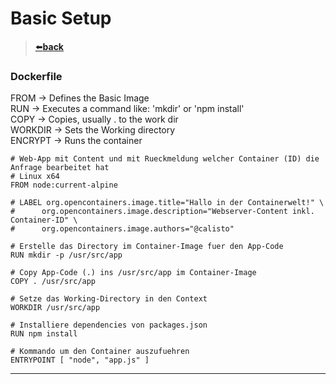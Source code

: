 # Basic Setup

> [⬅️**back**](./README.md)

### Dockerfile

FROM    -> Defines the Basic Image  
RUN     -> Executes a command like: 'mkdir' or 'npm install'  
COPY    -> Copies, usually . to the work dir  
WORKDIR -> Sets the Working directory  
ENCRYPT -> Runs the container  

```
# Web-App mit Content und mit Rueckmeldung welcher Container (ID) die Anfrage bearbeitet hat
# Linux x64
FROM node:current-alpine

# LABEL org.opencontainers.image.title="Hallo in der Containerwelt!" \
#      org.opencontainers.image.description="Webserver-Content inkl. Container-ID" \
#      org.opencontainers.image.authors="@calisto"

# Erstelle das Directory im Container-Image fuer den App-Code
RUN mkdir -p /usr/src/app

# Copy App-Code (.) ins /usr/src/app im Container-Image
COPY . /usr/src/app

# Setze das Working-Directory in den Context
WORKDIR /usr/src/app

# Installiere dependencies von packages.json
RUN npm install

# Kommando um den Container auszufuehren
ENTRYPOINT [ "node", "app.js" ]
```


---


